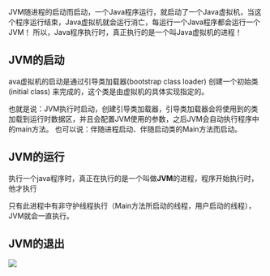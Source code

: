 JVM随进程的启动而启动，一个Java程序运行，就启动了一个Java虚拟机，当这个程序运行结束，Java虚拟机就会运行消亡，每运行一个Java程序都会运行一个JVM！
所以，Java程序执行时，真正执行的是一个叫Java虚拟机的进程！

## JVM的启动

ava虚拟机的启动是通过引导类加载器(bootstrap class loader) 创建一个初始类(initial class) 来完成的，这个类是由虚拟机的具体实现指定的。

也就是说：JVM执行时启动，创建引导类加载器，引导类加载器会将使用到的类加载到运行时数据区，并且会配置JVM使用的参数，之后JVM会自动执行程序中的main方法。
也可以说：伴随进程启动、伴随启动类的Main方法而启动。

## JVM的运行

执行一个java程序时，真正在执行的是一个叫做**JVM**的进程，程序开始执行时，他才执行

只有此进程中有非守护线程执行（Main方法所启动的线程，用户启动的线程），JVM就会一直执行。

## JVM的退出

![](https://youpaiyun.zongqilive.cn/image/20200319104246.png)












































































